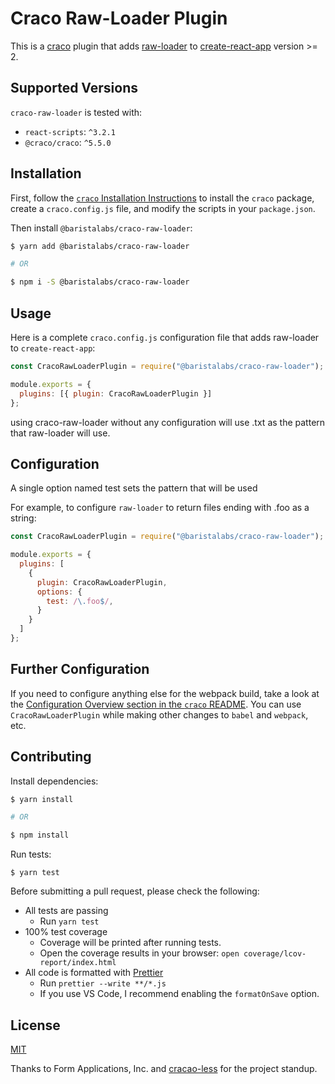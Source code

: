 # Craco Raw-Loader Plugin

This is a [craco](https://github.com/sharegate/craco) plugin that adds [raw-loader](https://github.com/webpack-contrib/raw-loader) to [create-react-app](https://facebook.github.io/create-react-app/) version >= 2.

## Supported Versions

`craco-raw-loader` is tested with:

- `react-scripts`: `^3.2.1`
- `@craco/craco`: `^5.5.0`

## Installation

First, follow the [`craco` Installation Instructions](https://github.com/sharegate/craco/blob/master/packages/craco/README.md##installation) to install the `craco` package, create a `craco.config.js` file, and modify the scripts in your `package.json`.

Then install `@baristalabs/craco-raw-loader`:

```bash
$ yarn add @baristalabs/craco-raw-loader

# OR

$ npm i -S @baristalabs/craco-raw-loader
```

## Usage

Here is a complete `craco.config.js` configuration file that adds raw-loader to `create-react-app`:

```js
const CracoRawLoaderPlugin = require("@baristalabs/craco-raw-loader");

module.exports = {
  plugins: [{ plugin: CracoRawLoaderPlugin }]
};
```

using craco-raw-loader without any configuration will use .txt as the pattern that raw-loader will use.

## Configuration

A single option named test sets the pattern that will be used

For example, to configure `raw-loader` to return files ending with .foo as a string:

```js
const CracoRawLoaderPlugin = require("@baristalabs/craco-raw-loader");

module.exports = {
  plugins: [
    {
      plugin: CracoRawLoaderPlugin,
      options: {
        test: /\.foo$/,
      }
    }
  ]
};
```

## Further Configuration

If you need to configure anything else for the webpack build, take a look at the
[Configuration Overview section in the `craco` README](https://github.com/sharegate/craco/blob/master/packages/craco/README.md#configuration-overview). You can use `CracoRawLoaderPlugin` while making other changes to `babel` and `webpack`, etc.

## Contributing

Install dependencies:

```bash
$ yarn install

# OR

$ npm install
```

Run tests:

```
$ yarn test
```

Before submitting a pull request, please check the following:

- All tests are passing
  - Run `yarn test`
- 100% test coverage
  - Coverage will be printed after running tests.
  - Open the coverage results in your browser: `open coverage/lcov-report/index.html`
- All code is formatted with [Prettier](https://prettier.io/)
  - Run `prettier --write **/*.js`
  - If you use VS Code, I recommend enabling the `formatOnSave` option.

## License

[MIT](./LICENSE)

Thanks to Form Applications, Inc. and [cracao-less](https://github.com/FormAPI/craco-less) for the project standup.
